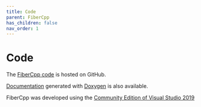 ```yaml
---
title: Code
parent: FiberCpp
has_children: false
nav_order: 1
---
```


# Code

The [FiberCpp code](http://github.com/Campbell-Muscle-Lab/FiberSim/tree/master/code/FiberCpp) is hosted on GitHub.

[Documentation](html/index.html) generated with [Doxygen](http://www.doxygen.nl/index.html) is also available.

FiberCpp was developed using the [Community Edition of Visual Studio 2019](https://visualstudio.microsoft.com/downloads/)
